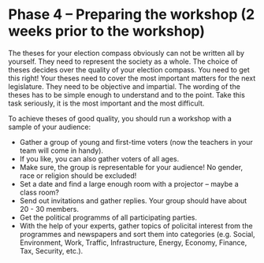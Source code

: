 # Phase 4 – Preparing the workshop (2 weeks prior to the workshop)

The theses for your election compass obviously can not be written all by yourself. They need to
represent the society as a whole. The choice of theses decides over the quality of your election
compass. You need to get this right! Your theses need to cover the most important matters for the
next legislature. They need to be objective and impartial. The wording of the theses has to be
simple enough to understand and to the point. Take this task seriously, it is the most important
and the most difficult.

To achieve theses of good quality, you should run a workshop with a sample of your audience:

- Gather a group of young and first-time voters (now the teachers in your team will come in handy).
- If you like, you can also gather voters of all ages.
- Make sure, the group is representable for your audience! No gender, race or religion should be
  excluded!
- Set a date and find a large enough room with a projector – maybe a class room?
- Send out invitations and gather replies. Your group should have about 20 - 30 members.
- Get the political programms of all participating parties.
- With the help of your experts, gather topics of policital interest from the programmes and
  newspapers and sort them into categories (e.g. Social, Environment, Work, Traffic, Infrastructure,
  Energy, Economy, Finance, Tax, Security, etc.).